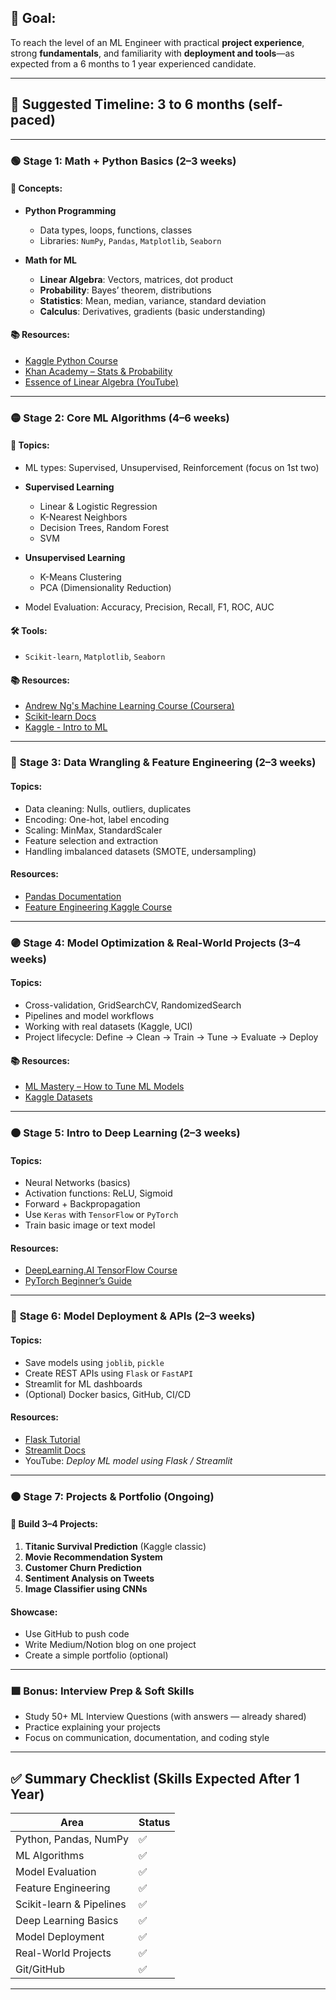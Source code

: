 
## 🎯 Goal:

To reach the level of an ML Engineer with practical **project experience**, strong **fundamentals**, and familiarity with **deployment and tools**—as expected from a 6 months to 1 year experienced candidate.

---

## 📅 Suggested Timeline: **3 to 6 months** (self-paced)

---

### 🟢 **Stage 1: Math + Python Basics (2–3 weeks)**

#### 🧠 Concepts:

* **Python Programming**

  * Data types, loops, functions, classes
  * Libraries: `NumPy`, `Pandas`, `Matplotlib`, `Seaborn`

* **Math for ML**

  * **Linear Algebra**: Vectors, matrices, dot product
  * **Probability**: Bayes’ theorem, distributions
  * **Statistics**: Mean, median, variance, standard deviation
  * **Calculus**: Derivatives, gradients (basic understanding)

#### 📚 Resources:

* [Kaggle Python Course](https://www.kaggle.com/learn/python)
* [Khan Academy – Stats & Probability](https://www.khanacademy.org/math/statistics-probability)
* [Essence of Linear Algebra (YouTube)](https://www.youtube.com/playlist?list=PLSQl0a2vh4HBvdmXbGzKthT_HqkNULW1x)

---

### 🟡 **Stage 2: Core ML Algorithms (4–6 weeks)**

#### 📘 Topics:

* ML types: Supervised, Unsupervised, Reinforcement (focus on 1st two)
* **Supervised Learning**

  * Linear & Logistic Regression
  * K-Nearest Neighbors
  * Decision Trees, Random Forest
  * SVM
* **Unsupervised Learning**

  * K-Means Clustering
  * PCA (Dimensionality Reduction)
* Model Evaluation: Accuracy, Precision, Recall, F1, ROC, AUC

#### 🛠️ Tools:

* `Scikit-learn`, `Matplotlib`, `Seaborn`

#### 📚 Resources:

* [Andrew Ng's Machine Learning Course (Coursera)](https://www.coursera.org/learn/machine-learning)
* [Scikit-learn Docs](https://scikit-learn.org/stable/tutorial/basic/tutorial.html)
* [Kaggle - Intro to ML](https://www.kaggle.com/learn/intro-to-machine-learning)

---

### 🔵 **Stage 3: Data Wrangling & Feature Engineering (2–3 weeks)**

#### Topics:

* Data cleaning: Nulls, outliers, duplicates
* Encoding: One-hot, label encoding
* Scaling: MinMax, StandardScaler
* Feature selection and extraction
* Handling imbalanced datasets (SMOTE, undersampling)

#### Resources:

* [Pandas Documentation](https://pandas.pydata.org/docs/)
* [Feature Engineering Kaggle Course](https://www.kaggle.com/learn/feature-engineering)

---

### 🟣 **Stage 4: Model Optimization & Real-World Projects (3–4 weeks)**

#### Topics:

* Cross-validation, GridSearchCV, RandomizedSearch
* Pipelines and model workflows
* Working with real datasets (Kaggle, UCI)
* Project lifecycle: Define → Clean → Train → Tune → Evaluate → Deploy

#### 📚 Resources:

* [ML Mastery – How to Tune ML Models](https://machinelearningmastery.com/)
* [Kaggle Datasets](https://www.kaggle.com/datasets)

---

### 🟠 **Stage 5: Intro to Deep Learning (2–3 weeks)**

#### Topics:

* Neural Networks (basics)
* Activation functions: ReLU, Sigmoid
* Forward + Backpropagation
* Use `Keras` with `TensorFlow` or `PyTorch`
* Train basic image or text model

#### Resources:

* [DeepLearning.AI TensorFlow Course](https://www.coursera.org/specializations/deep-learning)
* [PyTorch Beginner’s Guide](https://pytorch.org/tutorials/beginner/deep_learning_60min_blitz.html)

---

### 🔴 **Stage 6: Model Deployment & APIs (2–3 weeks)**

#### Topics:

* Save models using `joblib`, `pickle`
* Create REST APIs using `Flask` or `FastAPI`
* Streamlit for ML dashboards
* (Optional) Docker basics, GitHub, CI/CD

#### Resources:

* [Flask Tutorial](https://flask.palletsprojects.com/)
* [Streamlit Docs](https://docs.streamlit.io/)
* YouTube: *Deploy ML model using Flask / Streamlit*

---

### 🟤 **Stage 7: Projects & Portfolio (Ongoing)**

#### 🔨 Build 3–4 Projects:

1. **Titanic Survival Prediction** (Kaggle classic)
2. **Movie Recommendation System**
3. **Customer Churn Prediction**
4. **Sentiment Analysis on Tweets**
5. **Image Classifier using CNNs**

#### Showcase:

* Use GitHub to push code
* Write Medium/Notion blog on one project
* Create a simple portfolio (optional)

---

### 🟩 Bonus: Interview Prep & Soft Skills

* Study 50+ ML Interview Questions (with answers — already shared)
* Practice explaining your projects
* Focus on communication, documentation, and coding style

---

## ✅ Summary Checklist (Skills Expected After 1 Year)

| Area                     | Status |
| ------------------------ | ------ |
| Python, Pandas, NumPy    | ✅      |
| ML Algorithms            | ✅      |
| Model Evaluation         | ✅      |
| Feature Engineering      | ✅      |
| Scikit-learn & Pipelines | ✅      |
| Deep Learning Basics     | ✅      |
| Model Deployment         | ✅      |
| Real-World Projects      | ✅      |
| Git/GitHub               | ✅      |

---
